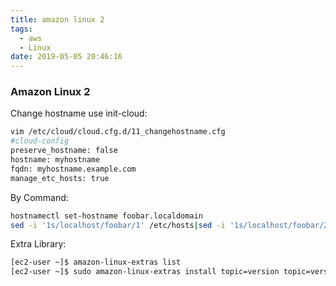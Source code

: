 ```yaml
---
title: amazon linux 2
tags: 
  - aws 
  - Linux
date: 2019-05-05 20:46:16
---
```


### Amazon Linux 2
Change hostname use init-cloud:
```sh
vim /etc/cloud/cloud.cfg.d/11_changehostname.cfg
#cloud-config
preserve_hostname: false
hostname: myhostname
fqdn: myhostname.example.com
manage_etc_hosts: true
```
By Command:
```sh
hostnamectl set-hostname foobar.localdomain
sed -i '1s/localhost/foobar/1' /etc/hosts|sed -i '1s/localhost/foobar/2' /etc/hosts
```

Extra Library:
```sh
[ec2-user ~]$ amazon-linux-extras list
[ec2-user ~]$ sudo amazon-linux-extras install topic=version topic=version
```
